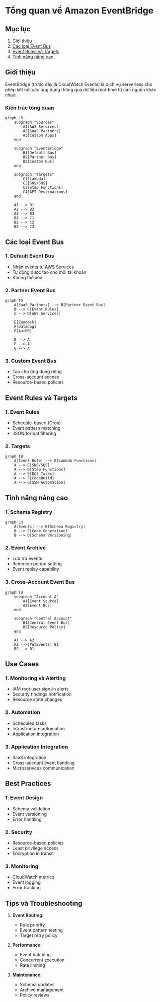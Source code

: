 # Tổng quan về Amazon EventBridge

## Mục lục
1. [Giới thiệu](#giới-thiệu)
2. [Các loại Event Bus](#các-loại-event-bus)
3. [Event Rules và Targets](#event-rules-và-targets)
4. [Tính năng nâng cao](#tính-năng-nâng-cao)

## Giới thiệu

EventBridge (trước đây là CloudWatch Events) là dịch vụ serverless cho phép kết nối các ứng dụng thông qua dữ liệu real-time từ các nguồn khác nhau.

### Kiến trúc tổng quan
```mermaid
graph LR
    subgraph "Sources"
        A1[AWS Services]
        A2[SaaS Partners]
        A3[Custom Apps]
    end

    subgraph "EventBridge"
        B1[Default Bus]
        B2[Partner Bus]
        B3[Custom Bus]
    end

    subgraph "Targets"
        C1[Lambda]
        C2[SNS/SQS]
        C3[Step Functions]
        C4[API Destinations]
    end

    A1 --> B1
    A2 --> B2
    A3 --> B3
    B1 --> C1
    B2 --> C2
    B3 --> C3
```

## Các loại Event Bus

### 1. Default Event Bus
- Nhận events từ AWS Services
- Tự động được tạo cho mỗi tài khoản
- Không thể xóa

### 2. Partner Event Bus
```mermaid
graph TD
    A[SaaS Partners] --> B[Partner Event Bus]
    B --> C[Event Rules]
    C --> D[AWS Services]
    
    E[Zendesk]
    F[Datadog]
    G[Auth0]
    
    E --> A
    F --> A
    G --> A
```

### 3. Custom Event Bus
- Tạo cho ứng dụng riêng
- Cross-account access
- Resource-based policies

## Event Rules và Targets

### 1. Event Rules
- Schedule-based (Cron)
- Event pattern matching
- JSON format filtering

### 2. Targets
```mermaid
graph TB
    A[Event Rule] --> B[Lambda Functions]
    A --> C[SNS/SQS]
    A --> D[Step Functions]
    A --> E[ECS Tasks]
    A --> F[CodeBuild]
    A --> G[SSM Automation]
```

## Tính năng nâng cao

### 1. Schema Registry
```mermaid
graph LR
    A[Events] --> B[Schema Registry]
    B --> C[Code Generation]
    B --> D[Schema Versioning]
```

### 2. Event Archive
- Lưu trữ events
- Retention period setting
- Event replay capability

### 3. Cross-Account Event Bus
```mermaid
graph TD
    subgraph "Account A"
        A1[Event Source]
        A2[Event Bus]
    end
    
    subgraph "Central Account"
        B1[Central Event Bus]
        B2[Resource Policy]
    end
    
    A1 --> A2
    A2 -->|PutEvents| B1
    B2 --> B1
```

## Use Cases

### 1. Monitoring và Alerting
- IAM root user sign-in alerts
- Security findings notification
- Resource state changes

### 2. Automation
- Scheduled tasks
- Infrastructure automation
- Application integration

### 3. Application Integration
- SaaS integration
- Cross-account event handling
- Microservices communication

## Best Practices

### 1. Event Design
- Schema validation
- Event versioning
- Error handling

### 2. Security
- Resource-based policies
- Least privilege access
- Encryption in transit

### 3. Monitoring
- CloudWatch metrics
- Event logging
- Error tracking

## Tips và Troubleshooting

1. **Event Routing**:
   - Rule priority
   - Event pattern testing
   - Target retry policy

2. **Performance**:
   - Event batching
   - Concurrent execution
   - Rate limiting

3. **Maintenance**:
   - Schema updates
   - Archive management
   - Policy reviews
